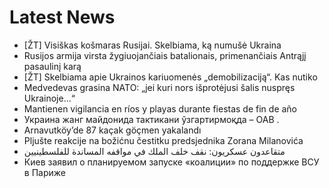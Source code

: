 # Latest News
-  [ŽT] Visiškas košmaras Rusijai. Skelbiama, ką numušė Ukraina
-  Rusijos armija virsta žygiuojančiais batalionais, primenančiais Antrąjį pasaulinį karą
-  [ŽT] Skelbiama apie Ukrainos kariuomenės „demobilizaciją“. Kas nutiko
-  Medvedevas grasina NATO: „jei kuri nors išprotėjusi šalis nuspręs Ukrainoje...“
-  Mantienen vigilancia en ríos y playas durante fiestas de fin de año
-  Украина жанг майдонида тактикани ўзгартирмоқда – ОАВ .
-  Arnavutköy’de 87 kaçak göçmen yakalandı
-  Pljušte reakcije na božićnu čestitku predsjednika Zorana Milanovića
-  متقاعدون عسكريون: نقف خلف الملك في مواقفه المساندة للفلسطينيين
-  Киев заявил о планируемом запуске «коалиции» по поддержке ВСУ в Париже
